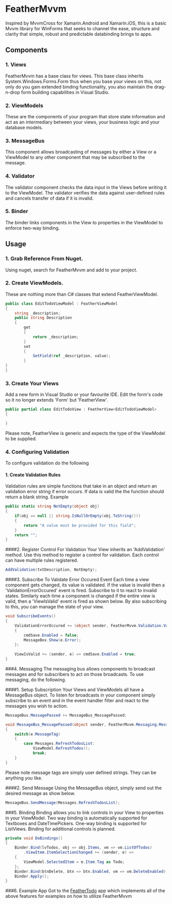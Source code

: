 # FeatherMvvm
Inspired by MvvmCross for Xamarin.Android and Xamarin.iOS, this is a basic Mvvm library for WinForms that seeks to channel the ease, structure and 
clarity that simple, robust and predictable databinding brings to apps.

## Components
### 1. Views
FeatherMvvm has a base class for views. This base class inherits System.Windows.Forms.Form thus when you base your views on this, not only do 
you gain extended binding functionality, you also maintain the drag-n-drop form building capabilities in Visual Studio.

### 2. ViewModels
These are the components of your program that store state information and act as an intermediary between your views, your business logic and your database models.

### 3. MessageBus
This component allows broadcasting of messages by either a View or a ViewModel to any other component that may be subscribed to the message.

### 4. Validator
The validator component checks the data input in the Views before writing it to the ViewModel. The validator verifies the data against user-defined rules and cancels transfer of data if it is invalid.

### 5. Binder
The binder links components in the View to properties in the ViewModel to enforce two-way binding.

## Usage
### 1. Grab Reference From Nuget.
Using nuget, search for FeatherMvvm and add to your project.

### 2. Create ViewModels. 
These are nothing more than C# classes that extend FeatherViewModel.

```C#
public class EditTodoViewModel : FeatherViewModel
{
	string _description;
	public string Description
	{
		get
		{
			return _description;
		}
		set
		{
			SetField(ref _description, value);
		}
}
}
```
### 3. Create Your Views
Add a new form in Visual Studio or your favourite IDE. Edit the form's code so it no longer extends 'Form' but 'FeatherView'.

```C#
public partial class EditTodoView : FeatherView<EditTodoViewModel>
{

}
```

Please note, FeatherView is generic and expects the type of the ViewModel to be supplied.

### 4. Configuring Validation
To configure validation do the following
#### 1. Create Validation Rules
Validation rules are simple functions that take in an object and return an validation error string if error occurs. If data is valid the the function should return a blank string. Example

```C#
public static string NotEmpty(object obj)
{
	if(obj == null || string.IsNullOrEmpty(obj.ToString()))
	{
		return "A value must be provided for this field";
	}
	return "";
}
```

####2. Register Control For Validation
Your View inherits an 'AddValidation' method. Use this method to register a control for validation. Each control can have multiple rules registered.

```C#
AddValidation(txtDescription, NotEmpty);
```
####3. Subscribe To Validate Error Occured Event
Each time a view component gets changed, its value is validated. If the value is invalid then a 'ValidationErrorOccured' event is fired. Subscribe to it to react to invalid states. Similarly each time a component is changed if the entire view is valid, then a 'ViewIsValid' event is fired as shown below. By also subscribing to this, you can manage the state of your view.

```C#
void SubscribeEvents()
{
	ValidationErrorOccured += (object sender, FeatherMvvm.Validation.ValidationErrorEventArgs e) => 
	{
		cmdSave.Enabled = false;
		MessageBox.Show(e.Error);
	};
	
	ViewIsValid += (sender, e) => cmdSave.Enabled = true;
}
```
###4. Messaging
The messaging bus allows components to broadcast messages and for subscribers to act on those broadcasts. To use messaging, do the following.

####1. Setup Subscription
Your Views and ViewModels all have a MessageBus object. To listen for broadcasts in your component simply subscribe to an event and in the event handler
filter and react to the messages you wish to action.

```C#
MessageBus.MessagePassed += MessageBus_MessagePassed;
```

```C#
void MessageBus_MessagePassed(object sender, FeatherMvvm.Messaging.MessageEventArgs e)
{
    switch(e.MessageTag)
    {
        case Messages.RefreshTodosList:
            ViewModel.RefreshTodos();
            break;
    }
}
```

Please note message tags are simply user defined strings. They can be anything you like.


####2. Send Message
Using the MessageBus object, simply send out the desired message as show below.

```C#
MessageBus.SendMessage(Messages.RefreshTodosList);
```

###5. Binding
Binding allows you to link controls in your View to properties in your ViewModel. Two way binding is automatically supported for Textboxes and DateTimePickers.
One-way binding is supported for ListViews. Binding for additional controls is planned.

```C#
private void DoBindings()
{
	Binder.Bind(lvTodos, obj => obj.Items, vm => vm.ListOfTodos)
		.ViewItem.ItemSelectionChanged += (sender, e) => 
	{
		ViewModel.SelectedItem = e.Item.Tag as Todo;
	};
	Binder.Bind(btnDelete, btn => btn.Enabled, vm => vm.DeleteEnabled);
	Binder.Apply();
}
```

###6. Example App
Got to the [FeatherTodo](https://github.com/nyingi/FeatherTodo/) app which implements all of the above features for examples on how to utilize FeatherMvvm 